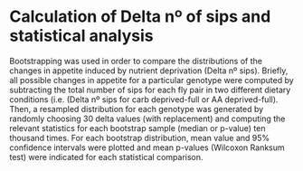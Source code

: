 # Calculation of Delta nº of sips and statistical analysis

Bootstrapping was used in order to compare the distributions of the changes in appetite induced by nutrient deprivation (Delta nº sips). Briefly, all possible changes in appetite for a particular genotype were computed by subtracting the total number of sips for each fly pair in two different dietary conditions (i.e. (Delta nº sips for carb deprived-full or AA deprived-full). Then, a resampled distribution for each genotype was generated by randomly choosing 30 delta values (with replacement) and computing the relevant statistics for each bootstrap sample (median or p-value) ten thousand times. For each bootstrap distribution, mean value and 95% confidence intervals were plotted and mean p-values (Wilcoxon Ranksum test) were indicated for each statistical comparison.
